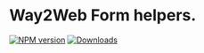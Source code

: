 # Way2Web Form helpers.

[![NPM version][npm-image]][npm-url] [![Downloads][downloads-image]][npm-url]



[downloads-image]: https://img.shields.io/npm/dm/way2web-form.svg
[npm-url]: https://www.npmjs.com/package/way2web-form
[npm-image]: https://img.shields.io/npm/v/way2web-form.svg
